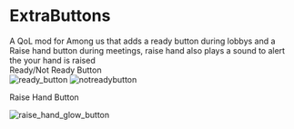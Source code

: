 # ExtraButtons
A QoL mod for Among us that adds a ready button during lobbys and a Raise hand button during meetings, raise hand also plays a sound to alert the your hand is raised   
Ready/Not Ready Button   
![ready_button](https://user-images.githubusercontent.com/13647821/174443517-d0030bc3-711e-4ce0-a0d3-f35dac95d4f3.png)
![notreadybutton](https://user-images.githubusercontent.com/13647821/174443523-e492ba17-2c3c-475a-98ad-3fd2f56881e8.png)   

Raise Hand Button   

![raise_hand_glow_button](https://user-images.githubusercontent.com/13647821/174443549-7f89c31a-05e5-456d-84f0-b2809d7b7c7f.png)
